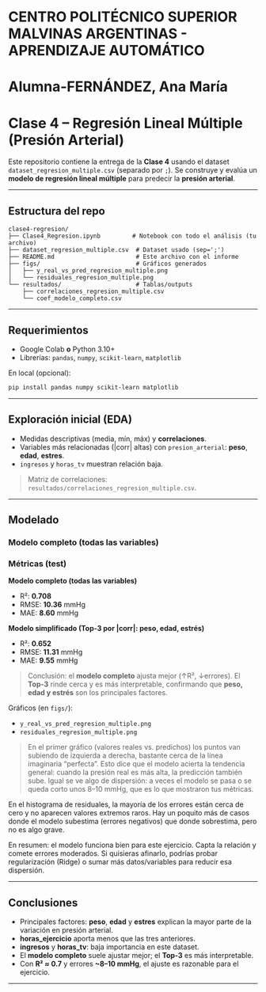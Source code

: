 # CENTRO POLITÉCNICO SUPERIOR MALVINAS ARGENTINAS - APRENDIZAJE AUTOMÁTICO
# Alumna-FERNÁNDEZ, Ana María
# Clase 4 – Regresión Lineal Múltiple (Presión Arterial)

Este repositorio contiene la entrega de la **Clase 4** usando el dataset `dataset_regresion_multiple.csv` (separado por `;`). Se construye y evalúa un **modelo de regresión lineal múltiple** para predecir la **presión arterial**.

---

## Estructura del repo

```
clase4-regresion/
├── Clase4_Regresion.ipynb         # Notebook con todo el análisis (tu archivo)
├── dataset_regresion_multiple.csv  # Dataset usado (sep=';')
├── README.md                       # Este archivo con el informe
├── figs/                           # Gráficos generados
│   ├── y_real_vs_pred_regresion_multiple.png
│   └── residuales_regresion_multiple.png
└── resultados/                     # Tablas/outputs
    ├── correlaciones_regresion_multiple.csv
    └── coef_modelo_completo.csv
```

---

## Requerimientos

- Google Colab **o** Python 3.10+
- Librerías: `pandas`, `numpy`, `scikit-learn`, `matplotlib`

En local (opcional):
```bash
pip install pandas numpy scikit-learn matplotlib
```

---

## Exploración inicial (EDA)

- Medidas descriptivas (media, mín, máx) y **correlaciones**.
- Variables más relacionadas (|corr| altas) con `presion_arterial`: **peso**, **edad**, **estres**.
- `ingresos` y `horas_tv` muestran relación baja.

> Matriz de correlaciones: `resultados/correlaciones_regresion_multiple.csv`.

---

## Modelado

### Modelo completo (todas las variables)
### Métricas (test)

**Modelo completo (todas las variables)**
- R²: **0.708**
- RMSE: **10.36** mmHg
- MAE: **8.60** mmHg

**Modelo simplificado (Top-3 por |corr|: peso, edad, estrés)**
- R²: **0.652**
- RMSE: **11.31** mmHg
- MAE: **9.55** mmHg

> Conclusión: el **modelo completo** ajusta mejor (↑R², ↓errores). El **Top-3** rinde cerca y es más interpretable, confirmando que **peso, edad y estrés** son los principales factores.


Gráficos (en `figs/`):
- `y_real_vs_pred_regresion_multiple.png`
- `residuales_regresion_multiple.png`

> En el primer gráfico (valores reales vs. predichos) los puntos van subiendo de izquierda a derecha, bastante cerca de la línea imaginaria “perfecta”. Esto dice que el modelo acierta la tendencia general: cuando la presión real es más alta, la predicción también sube. Igual se ve algo de dispersión: a veces el modelo se pasa o se queda corto unos 8–10 mmHg, que es lo que mostraron tus métricas.

En el histograma de residuales, la mayoría de los errores están cerca de cero y no aparecen valores extremos raros. Hay un poquito más de casos donde el modelo subestima (errores negativos) que donde sobrestima, pero no es algo grave.

En resumen: el modelo funciona bien para este ejercicio. Capta la relación y comete errores moderados. Si quisieras afinarlo, podrías probar regularización (Ridge) o sumar más datos/variables para reducir esa dispersión.

---

## Conclusiones

- Principales factores: **peso**, **edad** y **estres** explican la mayor parte de la variación en presión arterial.
- **horas_ejercicio** aporta menos que las tres anteriores.
- **ingresos** y **horas_tv**: baja importancia en este dataset.
- El **modelo completo** suele ajustar mejor; el **Top-3** es más interpretable.
- Con **R² ≈ 0.7** y errores **~8–10 mmHg**, el ajuste es razonable para el ejercicio.

---
